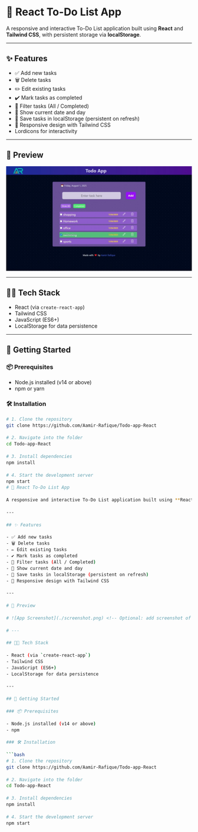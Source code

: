 # 📝 React To-Do List App

A responsive and interactive To-Do List application built using **React** and **Tailwind CSS**, with persistent storage via **localStorage**.

---

## ✨ Features

- ✅ Add new tasks
- 🗑️ Delete tasks
- ✏️ Edit existing tasks
- ✔️ Mark tasks as completed
- 📂 Filter tasks (All / Completed)
- 📅 Show current date and day
- 💾 Save tasks in localStorage (persistent on refresh)
- 📱 Responsive design with Tailwind CSS
- Lordicons for interactivity

---

## 📸 Preview

![App Screenshot](./public/ScreenShot.webp) <!-- Optional: add screenshot of your app -->

---

## 🧑‍💻 Tech Stack

- React (via `create-react-app`)
- Tailwind CSS
- JavaScript (ES6+)
- LocalStorage for data persistence

---

## 🚀 Getting Started

### 📦 Prerequisites

- Node.js installed (v14 or above)
- npm or yarn

### 🛠️ Installation

```bash
# 1. Clone the repository
git clone https://github.com/Aamir-Rafique/Todo-app-React

# 2. Navigate into the folder
cd Todo-app-React

# 3. Install dependencies
npm install

# 4. Start the development server
npm start
# 📝 React To-Do List App

A responsive and interactive To-Do List application built using **React** and **Tailwind CSS**, with persistent storage via **localStorage**.

---

## ✨ Features

- ✅ Add new tasks
- 🗑️ Delete tasks
- ✏️ Edit existing tasks
- ✔️ Mark tasks as completed
- 📂 Filter tasks (All / Completed)
- 📅 Show current date and day
- 💾 Save tasks in localStorage (persistent on refresh)
- 📱 Responsive design with Tailwind CSS

---

# 📸 Preview

# ![App Screenshot](./screenshot.png) <!-- Optional: add screenshot of your app -->

# ---

## 🧑‍💻 Tech Stack

- React (via `create-react-app`)
- Tailwind CSS
- JavaScript (ES6+)
- LocalStorage for data persistence

---

## 🚀 Getting Started

### 📦 Prerequisites

- Node.js installed (v14 or above)
- npm 

### 🛠️ Installation

```bash
# 1. Clone the repository
git clone https://github.com/Aamir-Rafique/Todo-app-React

# 2. Navigate into the folder
cd Todo-app-React

# 3. Install dependencies
npm install

# 4. Start the development server
npm start
